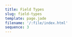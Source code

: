 ```yaml
---
title: Field Types
slug: field-types
template: page.jade
filename: '/:file/index.html'
sequence: 3
---
```


